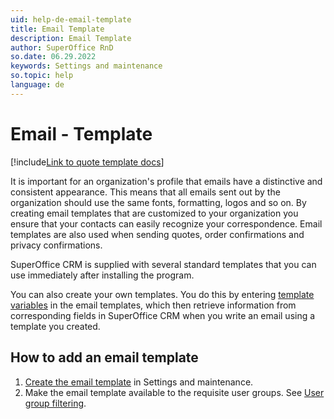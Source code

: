 ```yaml
---
uid: help-de-email-template
title: Email Template
description: Email Template
author: SuperOffice RnD
so.date: 06.29.2022
keywords: Settings and maintenance
so.topic: help
language: de
---
```


# Email - Template

[!include[Link to quote template docs](includes/learn-quote-templates.md)]

It is important for an organization's profile that emails have a distinctive and consistent appearance. This means that all emails sent out by the organization should use the same fonts, formatting, logos and so on. By creating email templates that are customized to your organization you ensure that your contacts can easily recognize your correspondence. Email templates are also used when sending quotes, order confirmations and privacy confirmations.

SuperOffice CRM is supplied with several standard templates that you can use immediately after installing the program.

You can also create your own templates. You do this by entering [template variables][2] in the email templates, which then retrieve information from corresponding fields in SuperOffice CRM when you write an email using a template you created.

## How to add an email template

1. [Create the email template][4] in Settings and maintenance.
1. Make the email template available to the requisite user groups. See [User group filtering][5].

<!-- Referenced links -->
[2]: ../../../document/learn/template-variables.md
[4]: add-email-template.md
[5]: organize/user-group-filtering.md

<!-- Referenced images -->


